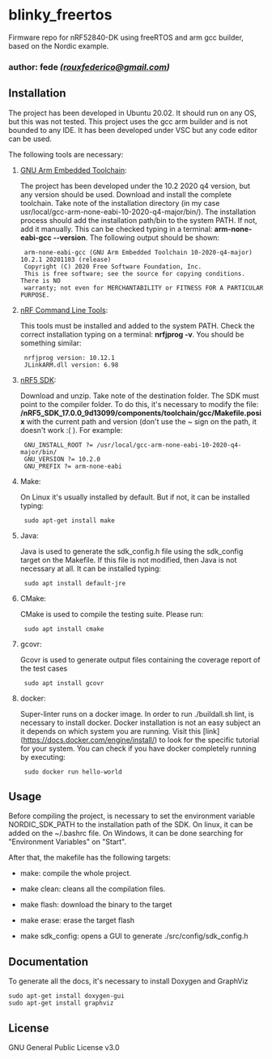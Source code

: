 # blinky_freertos

Firmware repo for nRF52840-DK using freeRTOS and arm gcc builder, based on the Nordic example.

### author: **fede** *(rouxfederico@gmail.com)*

## Installation

The project has been developed in Ubuntu 20.02. It should run on any OS, but this was not tested.
This project uses the gcc arm builder and is not bounded to any IDE. It has been developed under VSC but any code editor can be used.


The following tools are necessary:

1. [GNU Arm Embedded Toolchain](https://developer.arm.com/tools-and-software/open-source-software/developer-tools/gnu-toolchain/gnu-rm/downloads):

    The project has been developed under the 10.2 2020 q4 version, but any version should be used. 
    Download and install the complete toolchain. Take note of the installation directory (in my case usr/local/gcc-arm-none-eabi-10-2020-q4-major/bin/). The installation process should add the installation path/bin to the system PATH. If not, add it manually. This can be checked typing in a terminal: **arm-none-eabi-gcc --version**. The following output should be shown:

        arm-none-eabi-gcc (GNU Arm Embedded Toolchain 10-2020-q4-major) 10.2.1 20201103 (release)
        Copyright (C) 2020 Free Software Foundation, Inc.
        This is free software; see the source for copying conditions.  There is NO
        warranty; not even for MERCHANTABILITY or FITNESS FOR A PARTICULAR PURPOSE.


2. [nRF Command Line Tools](https://www.nordicsemi.com/Software-and-tools/Development-Tools/nRF-Command-Line-Tools):

    This tools must be installed and added to the system PATH. Check the correct installation typing on a terminal: **nrfjprog -v**. You should be something similar:

        nrfjprog version: 10.12.1 
        JLinkARM.dll version: 6.98

3. [nRF5 SDK](https://www.nordicsemi.com/Software-and-tools/Software/nRF5-SDK):

    Download and unzip. Take note of the destination folder.
    The SDK must point to the compiler folder. To do this, it's necessary to modify the file: **/nRF5_SDK_17.0.0_9d13099/components/toolchain/gcc/Makefile.posix** with the current path and version (don't use the ~ sign on the path, it doesn't work :( ). For example:

        GNU_INSTALL_ROOT ?= /usr/local/gcc-arm-none-eabi-10-2020-q4-major/bin/
        GNU_VERSION ?= 10.2.0
        GNU_PREFIX ?= arm-none-eabi

4. Make:

    On Linux it's usually installed by default. But if not, it can be installed typing:

        sudo apt-get install make

5. Java:

    Java is used to generate the sdk_config.h file using the sdk_config target on the Makefile. If this file is not modified, then Java is not necessary at all. It can be installed typing:

        sudo apt install default-jre

6. CMake:

    CMake is used to compile the testing suite. Please run:

        sudo apt install cmake

7. gcovr:

    Gcovr is used to generate output files containing the coverage report of the test cases

        sudo apt install gcovr

8. docker:

    Super-linter runs on a docker image. In order to run ./buildall.sh lint, is necessary to install docker.
    Docker installation is not an easy subject an it depends on which system you are running. Visit this [link] (https://docs.docker.com/engine/install/) to look for the specific tutorial for your system. 
    You can check if you have docker completely running by executing:

        sudo docker run hello-world

## Usage

Before compiling the project, is necessary to set the environment variable NORDIC_SDK_PATH to the installation path of the SDK. On linux, it can be added on the ~/.bashrc file. On Windows, it can be done searching for "Environment Variables" on "Start".

After that, the makefile has the following targets:

- make: compile the whole project.

- make clean: cleans all the compilation files.

- make flash: download the binary to the target

- make erase: erase the target flash

- make sdk_config: opens a GUI to generate ./src/config/sdk_config.h

## Documentation 

To generate all the docs, it's necessary to install Doxygen and GraphViz

	sudo apt-get install doxygen-gui
	sudo apt-get install graphviz

 ## License

 GNU General Public License v3.0